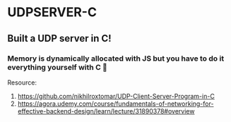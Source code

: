 # UDPSERVER-C
## Built a UDP server in C! 
### Memory is dynamically allocated with JS but you have to do it everything yourself with C 🤯

Resource: 
1. https://github.com/nikhilroxtomar/UDP-Client-Server-Program-in-C
2. https://agora.udemy.com/course/fundamentals-of-networking-for-effective-backend-design/learn/lecture/31890378#overview
